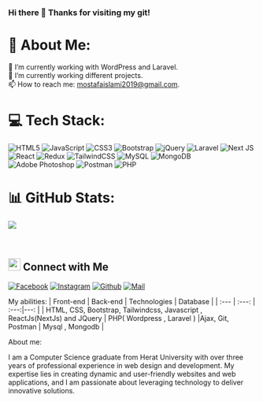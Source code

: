 ### Hi there 👋 Thanks for visiting my git!


# 💫 About Me:
🔭 I’m currently working with WordPress and Laravel.<br>🌱 I’m currently working different projects.<br>📫 How to reach me: mostafaislami2019@gmail.com.

# 💻 Tech Stack:
![HTML5](https://img.shields.io/badge/html5-%23E34F26.svg?style=for-the-badge&logo=html5&logoColor=white) ![JavaScript](https://img.shields.io/badge/javascript-%23323330.svg?style=for-the-badge&logo=javascript&logoColor=%23F7DF1E) ![CSS3](https://img.shields.io/badge/css3-%231572B6.svg?style=for-the-badge&logo=css3&logoColor=white) ![Bootstrap](https://img.shields.io/badge/bootstrap-%23563D7C.svg?style=for-the-badge&logo=bootstrap&logoColor=white) ![jQuery](https://img.shields.io/badge/jquery-%230769AD.svg?style=for-the-badge&logo=jquery&logoColor=white) ![Laravel](https://img.shields.io/badge/laravel-%23FF2D20.svg?style=for-the-badge&logo=laravel&logoColor=white) ![Next JS](https://img.shields.io/badge/Next-black?style=for-the-badge&logo=next.js&logoColor=white) ![React](https://img.shields.io/badge/react-%2320232a.svg?style=for-the-badge&logo=react&logoColor=%2361DAFB) ![Redux](https://img.shields.io/badge/redux-%23593d88.svg?style=for-the-badge&logo=redux&logoColor=white) ![TailwindCSS](https://img.shields.io/badge/tailwindcss-%2338B2AC.svg?style=for-the-badge&logo=tailwind-css&logoColor=white) ![MySQL](https://img.shields.io/badge/mysql-%2300f.svg?style=for-the-badge&logo=mysql&logoColor=white) ![MongoDB](https://img.shields.io/badge/MongoDB-%234ea94b.svg?style=for-the-badge&logo=mongodb&logoColor=white) ![Adobe Photoshop](https://img.shields.io/badge/adobephotoshop-%2331A8FF.svg?style=for-the-badge&logo=adobephotoshop&logoColor=white) ![Postman](https://img.shields.io/badge/Postman-FF6C37?style=for-the-badge&logo=postman&logoColor=white) ![PHP](https://img.shields.io/badge/php-%23777BB4.svg?style=for-the-badge&logo=php&logoColor=white)
# 📊 GitHub Stats:
 
![](https://github-readme-streak-stats.herokuapp.com/?user=Mostafa-Hussaini&theme=blueberry&hide_border=false)

<br>
 
<!-- Proudly created with GPRM ( https://gprm.itsvg.in ) -->
## <img src="https://media.giphy.com/media/5WJ6SOKeNKrSzblU4R/giphy.gif" width="25"> Connect with Me

[![Facebook](https://img.shields.io/badge/Facebook-1877F2?style=for-the-badge&logo=facebook&logoColor=white)](https://www.facebook.com/profile.php?id=100009404471989)
[![Instagram](https://img.shields.io/badge/Instagram-E4405F?style=for-the-badge&logo=instagram&logoColor=white)](https://www.instagram.com/mostafaislami97/)
[![Github](https://img.shields.io/badge/GitHub-100000?style=for-the-badge&logo=github&logoColor=white)](https://github.com/Mostafa-Hussaini)
[![Mail](https://img.shields.io/badge/Gmail-D14836?style=for-the-badge&logo=gmail&logoColor=white)](mostafaislami2019@gmail.com)

My abilities:
| Front-end | Back-end | Technologies |  Database |
| :---         |     :---:      | :---:|---: |
| HTML, CSS, Bootstrap, Tailwindcss, Javascript , ReactJs(NextJs) and JQuery   | PHP( Wordpress , Laravel )     |Ajax, Git, Postman    | Mysql , Mongodb |

About me:

I am a Computer Science graduate from Herat University with over three years of professional experience in web design and development. My expertise lies in creating dynamic and user-friendly websites and web applications, and I am passionate about leveraging technology to deliver innovative solutions.


